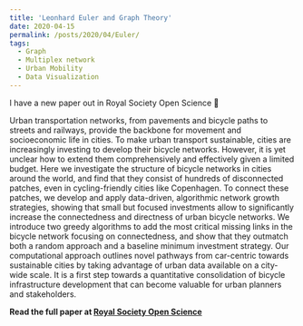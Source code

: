 ```yaml
---
title: 'Leonhard Euler and Graph Theory'
date: 2020-04-15
permalink: /posts/2020/04/Euler/
tags:
  - Graph
  - Multiplex network
  - Urban Mobility
  - Data Visualization
---
```


I have a new paper out in Royal Society Open Science 🎉

Urban transportation networks, from pavements and bicycle paths to streets and railways, provide the backbone for movement and socioeconomic life in cities. To make urban transport sustainable, cities are increasingly investing to develop their bicycle networks. However, it is yet unclear how to extend them comprehensively and effectively given a limited budget. Here we investigate the structure of bicycle networks in cities around the world, and find that they consist of hundreds of disconnected patches, even in cycling-friendly cities like Copenhagen. To connect these patches, we develop and apply data-driven, algorithmic network growth strategies, showing that small but focused investments allow to significantly increase the connectedness and directness of urban bicycle networks. We introduce two greedy algorithms to add the most critical missing links in the bicycle network focusing on connectedness, and show that they outmatch both a random approach and a baseline minimum investment strategy. Our computational approach outlines novel pathways from car-centric towards sustainable cities by taking advantage of urban data available on a city-wide scale. It is a first step towards a quantitative consolidation of bicycle infrastructure development that can become valuable for urban planners and stakeholders.

**Read the full paper at [Royal Society Open Science](https://royalsocietypublishing.org/doi/10.1098/rsos.201130)**
